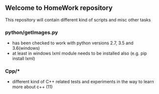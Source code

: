 ## Welcome to HomeWork repository 

This repository will contain different kind of scripts and misc other tasks

### python/getImages.py
* has been checked to work with python versions 2.7, 3.5 and 3.6(windows)
* at least in windows lxml module needs to be installed also (e.g. pip install lxml)

### Cpp/*
* different kind of C++ related tests and experiments in the way to learn more about c++ (11)
